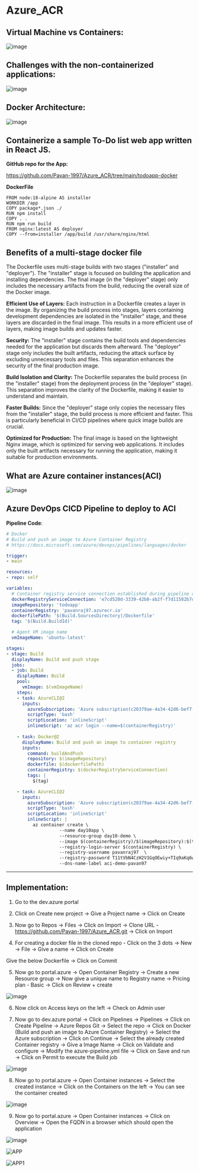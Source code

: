 # Azure_ACR          
                   
## Virtual Machine vs Containers:    

![image](https://github.com/Pavan-1997/Azure_ACR/assets/32020205/6cf66a8f-df15-45c1-b69a-ffa235b08b7a)

## Challenges with the non-containerized applications:

![image](https://github.com/Pavan-1997/Azure_ACR/assets/32020205/c7b3f939-4a95-4811-88b1-9041f0ec3863)

## Docker Architecture: 

![image](https://github.com/Pavan-1997/Azure_ACR/assets/32020205/ed7fa02a-6e75-40ee-aea4-8b21dcfaa161)
## Containerize a sample To-Do list web app written in React JS.

**GitHub repo for the App:**

https://github.com/Pavan-1997/Azure_ACR/tree/main/todoapp-docker

**DockerFile**

```
FROM node:18-alpine AS installer
WORKDIR /app
COPY package*.json ./
RUN npm install
COPY . .
RUN npm run build
FROM nginx:latest AS deployer
COPY --from=installer /app/build /usr/share/nginx/html
```

## Benefits of a multi-stage docker file

The Dockerfile uses multi-stage builds with two stages ("installer" and "deployer").
The "installer" stage is focused on building the application and installing dependencies.
The final image (in the "deployer" stage) only includes the necessary artifacts from the build, reducing the overall size of the Docker image.

**Efficient Use of Layers:**
Each instruction in a Dockerfile creates a layer in the image.
By organizing the build process into stages, layers containing development dependencies are isolated in the "installer" stage, and these layers are discarded in the final image.
This results in a more efficient use of layers, making image builds and updates faster.

**Security:**
The "installer" stage contains the build tools and dependencies needed for the application but discards them afterward.
The "deployer" stage only includes the built artifacts, reducing the attack surface by excluding unnecessary tools and files.
This separation enhances the security of the final production image.

**Build Isolation and Clarity:**
The Dockerfile separates the build process (in the "installer" stage) from the deployment process (in the "deployer" stage).
This separation improves the clarity of the Dockerfile, making it easier to understand and maintain.

**Faster Builds:**
Since the "deployer" stage only copies the necessary files from the "installer" stage, the build process is more efficient and faster.
This is particularly beneficial in CI/CD pipelines where quick image builds are crucial.

**Optimized for Production:**
The final image is based on the lightweight Nginx image, which is optimized for serving web applications.
It includes only the built artifacts necessary for running the application, making it suitable for production environments.

## What are Azure container instances(ACI)

![image](https://github.com/Pavan-1997/Azure_ACR/assets/32020205/7cdf766a-6ccf-48b1-a313-8d5c803f6fd3)

## Azure DevOps CICD Pipeline to deploy to ACI

**Pipeline Code**:

``` YAML
# Docker
# Build and push an image to Azure Container Registry
# https://docs.microsoft.com/azure/devops/pipelines/languages/docker

trigger:
- main

resources:
- repo: self

variables:
  # Container registry service connection established during pipeline creation
  dockerRegistryServiceConnection: 'e7cd520d-3339-42b0-ab2f-f7d11582b7da'
  imageRepository: 'todoapp'
  containerRegistry: 'pavanraj97.azurecr.io'
  dockerfilePath: '$(Build.SourcesDirectory)/Dockerfile'
  tag: '$(Build.BuildId)'

  # Agent VM image name
  vmImageName: 'ubuntu-latest'

stages:
- stage: Build
  displayName: Build and push stage
  jobs:
  - job: Build
    displayName: Build
    pool:
      vmImage: $(vmImageName)
    steps:
    - task: AzureCLI@2
      inputs:
        azureSubscription: 'Azure subscription(c20379ae-4a34-42d6-bef7-55273c6630f6)'
        scriptType: 'bash'
        scriptLocation: 'inlineScript'
        inlineScript: 'az acr login --name=$(containerRegistry)'
    
    - task: Docker@2
      displayName: Build and push an image to container registry
      inputs:
        command: buildAndPush
        repository: $(imageRepository)
        dockerfile: $(dockerfilePath)
        containerRegistry: $(dockerRegistryServiceConnection)
        tags: |
          $(tag)

    - task: AzureCLI@2
      inputs:
        azureSubscription: 'Azure subscription(c20379ae-4a34-42d6-bef7-55273c6630f6)'
        scriptType: 'bash'
        scriptLocation: 'inlineScript'
        inlineScript: |
          az container create \
                    --name day10app \
                    --resource-group day10-demo \
                    --image $(containerRegistry)/$(imageRepository):$(tag) \
                    --registry-login-server $(containerRegistry) \
                    --registry-username pavanraj97  \
                    --registry-password T11tVbN4CzH2V1GqOEwiy+TIq9aKq6whz89aZ10ZVj+ACRBbj4Vj \
                    --dns-name-label aci-demo-pavan97
```
---
## Implementation:

1. Go to the dev.azure portal 


2. Click on Create new project -> Give a Project name -> Click on Create


3. Now go to Repos -> Files -> Click on Import -> Clone URL - https://github.com/Pavan-1997/Azure_ACR.git -> Click on Import


4. For creating a docker file in the cloned repo - Click on the 3 dots -> New -> File -> Give a name -> Click on Create

Give the below Dockerfile -> Click on Commit


5. Now go to portal.azure -> Open Container Registry -> Create a new Resource group -> Now give a unique name to Registry name -> Pricing plan - Basic -> Click on Review + create

![image](https://github.com/Pavan-1997/Azure_ACR/assets/32020205/886d0e59-090d-4d03-866f-2763b2d6773a)


6. Now click on Access keys on the left -> Check on Admin user 


7. Now go to dev.azure portal -> Click on Pipelines -> Pipelines -> Click on Create Pipeline -> Azure Repos Git -> Select the repo -> Click on Docker (Build and push an image to Azure Container Registry) -> Select the Azure subscription -> Click on Continue -> Select the already created Container registry -> Give a Image Name -> Click on Validate and configure -> Modify the azure-pipeline.yml file -> Click on Save and run -> Click on Permit to execute the Build job

![image](https://github.com/Pavan-1997/Azure_ACR/assets/32020205/1935bb1c-7618-4d8b-962a-b31dc71366b3)


8. Now go to portal.azure -> Open Container instances -> Select the created instance -> Click on the Containers on the left -> You can see the container created 

![image](https://github.com/Pavan-1997/Azure_ACR/assets/32020205/2dee7fab-15e5-4802-8866-f0e329fae687)


9. Now go to portal.azure -> Open Container instances -> Click on Overview -> Open the FQDN in a browser which should open the application 

![image](https://github.com/Pavan-1997/Azure_ACR/assets/32020205/b9fb2360-7050-4d87-9b3a-bd72f89bc9fd)

![APP](https://github.com/Pavan-1997/Azure_ACR/assets/32020205/cb6a64bc-882a-49c8-8062-daf717ab5b20)

![APP1](https://github.com/Pavan-1997/Azure_ACR/assets/32020205/81a4a8bd-3eb1-4f1a-a87d-c218663c43ef)
